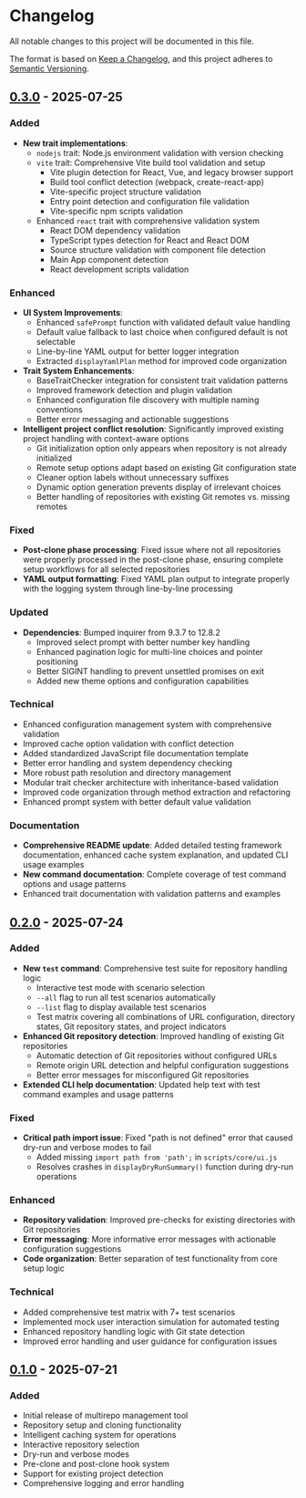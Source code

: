 # Changelog

All notable changes to this project will be documented in this file.

The format is based on [Keep a Changelog](https://keepachangelog.com/en/1.0.0/),
and this project adheres to [Semantic Versioning](https://semver.org/spec/v2.0.0.html).

## [0.3.0] - 2025-07-25

### Added
- **New trait implementations**:
    - `nodejs` trait: Node.js environment validation with version checking
    - `vite` trait: Comprehensive Vite build tool validation and setup
        - Vite plugin detection for React, Vue, and legacy browser support
        - Build tool conflict detection (webpack, create-react-app)
        - Vite-specific project structure validation
        - Entry point detection and configuration file validation
        - Vite-specific npm scripts validation
    - Enhanced `react` trait with comprehensive validation system
        - React DOM dependency validation
        - TypeScript types detection for React and React DOM
        - Source structure validation with component file detection
        - Main App component detection
        - React development scripts validation

### Enhanced
- **UI System Improvements**:
    - Enhanced `safePrompt` function with validated default value handling
    - Default value fallback to last choice when configured default is not selectable
    - Line-by-line YAML output for better logger integration
    - Extracted `displayYamlPlan` method for improved code organization
- **Trait System Enhancements**:
    - BaseTraitChecker integration for consistent trait validation patterns
    - Improved framework detection and plugin validation
    - Enhanced configuration file discovery with multiple naming conventions
    - Better error messaging and actionable suggestions
- **Intelligent project conflict resolution**: Significantly improved existing project handling with context-aware options
    - Git initialization option only appears when repository is not already initialized
    - Remote setup options adapt based on existing Git configuration state
    - Cleaner option labels without unnecessary suffixes
    - Dynamic option generation prevents display of irrelevant choices
    - Better handling of repositories with existing Git remotes vs. missing remotes

### Fixed
- **Post-clone phase processing**: Fixed issue where not all repositories were properly processed in the post-clone phase, ensuring complete setup workflows for all selected repositories
- **YAML output formatting**: Fixed YAML plan output to integrate properly with the logging system through line-by-line processing

### Updated
- **Dependencies**: Bumped inquirer from 9.3.7 to 12.8.2
    - Improved select prompt with better number key handling
    - Enhanced pagination logic for multi-line choices and pointer positioning
    - Better SIGINT handling to prevent unsettled promises on exit
    - Added new theme options and configuration capabilities

### Technical
- Enhanced configuration management system with comprehensive validation
- Improved cache option validation with conflict detection
- Added standardized JavaScript file documentation template
- Better error handling and system dependency checking
- More robust path resolution and directory management
- Modular trait checker architecture with inheritance-based validation
- Improved code organization through method extraction and refactoring
- Enhanced prompt system with better default value validation

### Documentation
- **Comprehensive README update**: Added detailed testing framework documentation, enhanced cache system explanation, and updated CLI usage examples
- **New command documentation**: Complete coverage of test command options and usage patterns
- Enhanced trait documentation with validation patterns and examples

## [0.2.0] - 2025-07-24

### Added
- **New `test` command**: Comprehensive test suite for repository handling logic
    - Interactive test mode with scenario selection
    - `--all` flag to run all test scenarios automatically
    - `--list` flag to display available test scenarios
    - Test matrix covering all combinations of URL configuration, directory states, Git repository states, and project indicators
- **Enhanced Git repository detection**: Improved handling of existing Git repositories
    - Automatic detection of Git repositories without configured URLs
    - Remote origin URL detection and helpful configuration suggestions
    - Better error messages for misconfigured Git repositories
- **Extended CLI help documentation**: Updated help text with test command examples and usage patterns

### Fixed
- **Critical path import issue**: Fixed "path is not defined" error that caused dry-run and verbose modes to fail
    - Added missing `import path from 'path';` in `scripts/core/ui.js`
    - Resolves crashes in `displayDryRunSummary()` function during dry-run operations

### Enhanced
- **Repository validation**: Improved pre-checks for existing directories with Git repositories
- **Error messaging**: More informative error messages with actionable configuration suggestions
- **Code organization**: Better separation of test functionality from core setup logic

### Technical
- Added comprehensive test matrix with 7+ test scenarios
- Implemented mock user interaction simulation for automated testing
- Enhanced repository handling logic with Git state detection
- Improved error handling and user guidance for configuration issues

## [0.1.0] - 2025-07-21

### Added
- Initial release of multirepo management tool
- Repository setup and cloning functionality
- Intelligent caching system for operations
- Interactive repository selection
- Dry-run and verbose modes
- Pre-clone and post-clone hook system
- Support for existing project detection
- Comprehensive logging and error handling

[0.3.0]: https://github.com/RamirezRTG/multirepo.ramirezrtg.app/compare/v0.2.0...v0.3.0
[0.2.0]: https://github.com/RamirezRTG/multirepo.ramirezrtg.app/compare/v0.1.0...v0.2.0
[0.1.0]: https://github.com/RamirezRTG/multirepo.ramirezrtg.app/releases/tag/v0.1.0